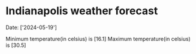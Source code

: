 # Indianapolis weather forecast 
Date: ['2024-05-19'] 

Minimum temperature(in celsius) is [16.1] 
Maximum temperature(in celsius) is [30.5]
